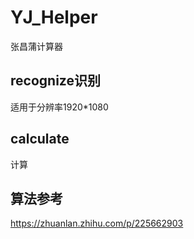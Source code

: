 #  Y J _ H e l p e r 
 张昌蒲计算器
 
## recognize识别
适用于分辨率1920*1080

## calculate
计算

## 算法参考
https://zhuanlan.zhihu.com/p/225662903
